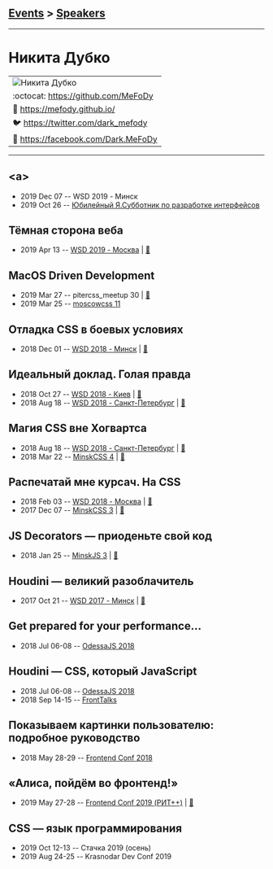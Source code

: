 ## [Events](../README.md) > [Speakers](../speakers.md)
---

# Никита Дубко

| |
| --- |
| ![Никита Дубко](https://avatars.io/twitter/dark_mefody/large)
| :octocat:  [https:&#x2F;&#x2F;github.com&#x2F;MeFoDy](https://github.com/MeFoDy)
| :page_facing_up:  [https:&#x2F;&#x2F;mefody.github.io&#x2F;](https://mefody.github.io/)
| :bird:  [https:&#x2F;&#x2F;twitter.com&#x2F;dark_mefody](https://twitter.com/dark_mefody)
| :blue_book:  [https:&#x2F;&#x2F;facebook.com&#x2F;Dark.MeFoDy](https://facebook.com/Dark.MeFoDy)

---
## &lt;a&gt;
- 2019 Dec 07 -- WSD 2019 - Минск    
- 2019 Oct 26 -- [Юбилейный Я.Субботник по разработке интерфейсов](https://www.youtube.com/watch?v=CKbOHn1lJWw&t=13900s)    
## Тёмная сторона веба
- 2019 Apr 13 -- [WSD 2019 - Москва](https://www.youtube.com/watch?v=inJbZ1WFfQA)  | [:notebook:](https://wsd.events/2019/04/13/pres/web-dark-side/)  
## MacOS Driven Development
- 2019 Mar 27 -- pitercss_meetup 30  | [:notebook:](https://pitercss.ru/30/pres/macos-driven/)  
- 2019 Mar 25 -- [moscowcss 11](https://www.youtube.com/watch?v=ijZTu7aVJtg)    
## Отладка CSS в боевых условиях
- 2018 Dec 01 -- [WSD 2018 - Минск](https://www.youtube.com/watch?v=bHv9pWEzKiU)  | [:notebook:](https://wsd.events/2018/12/01/pres/css-debug/)  
## Идеальный доклад. Голая правда
- 2018 Oct 27 -- [WSD 2018 - Киев](https://www.youtube.com/watch?v=_VSb2SqW9WE)  | [:notebook:](https://wsd.events/2018/10/27/pres/perfect-talk/)  
- 2018 Aug 18 -- [WSD 2018 - Санкт-Петербург](https://www.youtube.com/watch?v=mpHeJYYqA90)  | [:notebook:](https://wsd.events/2018/08/18/pres/perfect-talk/)  
## Магия CSS вне Хогвартса
- 2018 Aug 18 -- [WSD 2018 - Санкт-Петербург](https://www.youtube.com/watch?v=7FuUrWVJGNc)  | [:notebook:](https://wsd.events/2018/08/18/pres/css-magic/)  
- 2018 Mar 22 -- [MinskCSS 4](https://www.youtube.com/watch?v=Dhd6FSYZoiQ)  | [:notebook:](https://mefody.github.io/talks/css-magic/)  
## Распечатай мне курсач. На CSS
- 2018 Feb 03 -- [WSD 2018 - Москва](https://www.youtube.com/watch?v=xVPCZFBpjsI)  | [:notebook:](https://wsd.events/2018/02/03/pres/printing-css/)  
- 2017 Dec 07 -- [MinskCSS 3](https://www.youtube.com/watch?v=tygiat10a3A)  | [:notebook:](https://mefody.github.io/talks/print-with-css/)  
## JS Decorators — приоденьте свой код
- 2018 Jan 25 -- [MinskJS 3](https://www.youtube.com/watch?v=VfF7GyNItps)  | [:notebook:](https://mefody.github.io/talks/js-decorators/)  
## Houdini — великий разоблачитель
- 2017 Oct 21 -- [WSD 2017 - Минск](https://www.youtube.com/watch?v=4kr5K-nWG3Y)  | [:notebook:](https://wsd.events/2017/10/21/pres/houdini-magic/)  
## Get prepared for your performance...
- 2018 Jul 06-08 -- [OdessaJS 2018](https://youtu.be/nsaF4VFnCz0)    
## Houdini — CSS, который JavaScript
- 2018 Jul 06-08 -- [OdessaJS 2018](https://youtu.be/MPaD8N9BrFA)    
- 2018 Sep 14-15 -- [FrontTalks](https://events.yandex.ru/lib/talks/6244/)    
## Показываем картинки пользователю: подробное руководство
- 2018 May 28-29 -- [Frontend Conf 2018](https://www.youtube.com/watch?v=EwBYOQwPEpY)    
## «Алиса, пойдём во фронтенд!»
- 2019 May 27-28 -- [Frontend Conf 2019 (РИТ++)](https://www.youtube.com/watch?v=yjTH8-O3CMA)  | [:notebook:](https://www.dropbox.com/sh/kg71jju3yvj5jqw/AAC1slnJ3rpnA8FqkSNP71H1a/FC.%20%D0%94%D0%B5%D0%BB%D0%B8%2B%D0%9A%D0%B0%D0%BB%D1%8C%D0%BA%D1%83%D1%82%D1%82%D0%B0/27.05/7.%D0%90%D0%BB%D0%B8%D1%81%D0%B0%2C%20%D0%BF%D0%BE%D0%B9%D0%B4%D1%91%D0%BC%20%D0%B2%D0%BE%20%D1%84%D1%80%D0%BE%D0%BD%D1%82%D0%B5%D0%BD%D0%B4%21_%D0%9D%D0%B8%D0%BA%D0%B8%D1%82%D0%B0%20%D0%94%D1%83%D0%B1%D0%BA%D0%BE_%D0%B2%D0%B5%D1%80.2.pdf?dl=0)  
## CSS — язык программирования
- 2019 Oct 12-13 -- Стачка 2019 (осень)    
- 2019 Aug 24-25 -- Krasnodar Dev Conf 2019    
